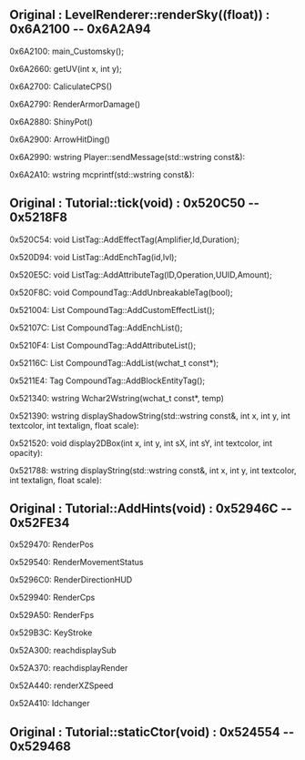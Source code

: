 ## Original : LevelRenderer::renderSky((float)) : 0x6A2100 -- 0x6A2A94

0x6A2100:
main_Customsky();

0x6A2660:
getUV(int x, int y);

0x6A2700:
CaliculateCPS()

0x6A2790:
RenderArmorDamage()

0x6A2880:
ShinyPot()

0x6A2900:
ArrowHitDing()

0x6A2990:
wstring Player::sendMessage(std::wstring const&):

0x6A2A10:
wstring mcprintf(std::wstring const&):

## Original :  Tutorial::tick(void) : 0x520C50 -- 0x5218F8
0x520C54:
void ListTag::AddEffectTag(Amplifier,Id,Duration);

0x520D94:
void ListTag::AddEnchTag(id,lvl);

0x520E5C:
void ListTag::AddAttributeTag(ID,Operation,UUID,Amount);

0x520F8C:
void CompoundTag::AddUnbreakableTag(bool);

0x521004:
List CompoundTag::AddCustomEffectList();

0x52107C:
List CompoundTag::AddEnchList();

0x5210F4:
List CompoundTag::AddAttributeList();

0x52116C:
List CompoundTag::AddList(wchat_t const*);

0x5211E4:
Tag CompoundTag::AddBlockEntityTag();

0x521340:
wstring Wchar2Wstring(wchat_t const*, temp)

0x521390:
wstring displayShadowString(std::wstring const&, int x, int y, int textcolor, int textalign, float scale):

0x521520:
void display2DBox(int x, int y, int sX, int sY, int textcolor, int opacity):

0x521788:
wstring displayString(std::wstring const&, int x, int y, int textcolor, int textalign, float scale):

## Original : Tutorial::AddHints(void) : 0x52946C -- 0x52FE34
0x529470:
RenderPos

0x529540:
RenderMovementStatus

0x5296C0:
RenderDirectionHUD

0x529940:
RenderCps

0x529A50:
RenderFps

0x529B3C:
KeyStroke

0x52A300:
reachdisplaySub

0x52A370:
reachdisplayRender

0x52A440:
renderXZSpeed

0x52A410:
Idchanger

## Original : Tutorial::staticCtor(void) : 0x524554 -- 0x529468
